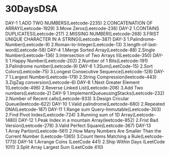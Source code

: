# 30DaysDSA
DAY-1
1.ADD TWO NUMBERS(Leetcode-2235)
2.CONCATENATION OF ARRAY(Leetcode-1929)
3.Move Zeros(Leetcode-238)
 DAY-2 
 1.CONTAINS DUPLICATES(Leetcode-217) 2.MISSING NUMBER(Leetcode-268) 3.FRIST UNIQUE CHARACTER IN A STRING(Leetcode-387)
 DAY-3
 1.Palindrome-Number(Leetcode-9)
 2.Roman-to-Integer(Leetcode-13)
 3.length-of-last-word(Leetcode-58)
 DAY-4
 1.Merge Sorted Array(Leetcode-88)
 2.Single Number(Leetcode-136)
 3.Intersection of Two Arrays II(Leetcode-350)
 DAY-5
 1.Happy Number(Leetcode-202)
 2.Number of 1 Bits(Leetcode-191)
 3.Palindrome number(Leetcode-9)
 DAY-6
 1.3Sum(LeetCode-15) 
 2.Sort Colors(Leetcode-75)
 3.Longest Consecutive Sequence(Leetcode-128)
 DAY-7
 1.Largest Number(Leetcode-179)
 2.String Compression(leetcode-443)
 3.ZigZag conversion(Leetcode-6)
 DAY-8
 1.Next Greater Element 1(Leetcode-496)
 2.Reverse Linked List(Leetcode-206)
 3.Add Two numbers(Leetcode-2)
DAY-9
1.ImplementQueueusingStacks(Leetcode-232)
2.Number of Recent calls(Leetcode-933)
3.Design Cricular Queue(leetcode-622)
DAY-10
1.Valid palindrome(Leetcode-680)
2.Repeated DNA(Leetcode-187)
DAY-11
1.Range sum Query-Immutable(Leetcode-303)
2.Find Pivot Index(Leetcode-724)
3.Running sum of 1D Array(Leetcode-1480)
DAY-12
1.Peak Index in a  mountain Array(leetcode-852)
2.Frist Bad Version(Leetcode-278)
3.Valid Perfect Square(Leetcode-367)
DAY-13
1.Array Partion(Leetcode-561)
2.How Many Numbers Are Smaller Than the Current Number (Leetcode-1365)
3.Count Items Matching a Rule(Leetcode-1773)
DAY-14
1.Arrange Coins (LeetCode 441)
2.Ship Within Days (LeetCode 1011)
3.Split Array Largest Sum (LeetCode 410)
